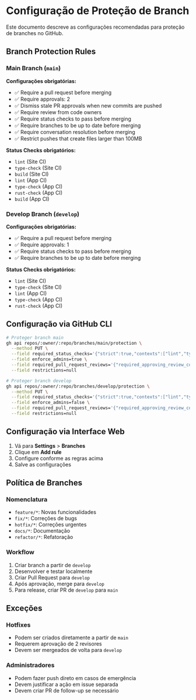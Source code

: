 # Configuração de Proteção de Branch

Este documento descreve as configurações recomendadas para proteção de branches no GitHub.

## Branch Protection Rules

### Main Branch (`main`)

**Configurações obrigatórias:**
- ✅ Require a pull request before merging
- ✅ Require approvals: 2
- ✅ Dismiss stale PR approvals when new commits are pushed
- ✅ Require review from code owners
- ✅ Require status checks to pass before merging
- ✅ Require branches to be up to date before merging
- ✅ Require conversation resolution before merging
- ✅ Restrict pushes that create files larger than 100MB

**Status Checks obrigatórios:**
- `lint` (Site CI)
- `type-check` (Site CI)
- `build` (Site CI)
- `lint` (App CI)
- `type-check` (App CI)
- `rust-check` (App CI)
- `build` (App CI)

### Develop Branch (`develop`)

**Configurações obrigatórias:**
- ✅ Require a pull request before merging
- ✅ Require approvals: 1
- ✅ Require status checks to pass before merging
- ✅ Require branches to be up to date before merging

**Status Checks obrigatórios:**
- `lint` (Site CI)
- `type-check` (Site CI)
- `lint` (App CI)
- `type-check` (App CI)
- `rust-check` (App CI)

## Configuração via GitHub CLI

```bash
# Proteger branch main
gh api repos/:owner/:repo/branches/main/protection \
  --method PUT \
  --field required_status_checks='{"strict":true,"contexts":["lint","type-check","build"]}' \
  --field enforce_admins=true \
  --field required_pull_request_reviews='{"required_approving_review_count":2,"dismiss_stale_reviews":true,"require_code_owner_reviews":true}' \
  --field restrictions=null

# Proteger branch develop
gh api repos/:owner/:repo/branches/develop/protection \
  --method PUT \
  --field required_status_checks='{"strict":true,"contexts":["lint","type-check"]}' \
  --field enforce_admins=false \
  --field required_pull_request_reviews='{"required_approving_review_count":1,"dismiss_stale_reviews":false}' \
  --field restrictions=null
```

## Configuração via Interface Web

1. Vá para **Settings** > **Branches**
2. Clique em **Add rule**
3. Configure conforme as regras acima
4. Salve as configurações

## Política de Branches

### Nomenclatura
- `feature/*`: Novas funcionalidades
- `fix/*`: Correções de bugs
- `hotfix/*`: Correções urgentes
- `docs/*`: Documentação
- `refactor/*`: Refatoração

### Workflow
1. Criar branch a partir de `develop`
2. Desenvolver e testar localmente
3. Criar Pull Request para `develop`
4. Após aprovação, merge para `develop`
5. Para release, criar PR de `develop` para `main`

## Exceções

### Hotfixes
- Podem ser criados diretamente a partir de `main`
- Requerem aprovação de 2 revisores
- Devem ser mergeados de volta para `develop`

### Administradores
- Podem fazer push direto em casos de emergência
- Devem justificar a ação em issue separada
- Devem criar PR de follow-up se necessário
